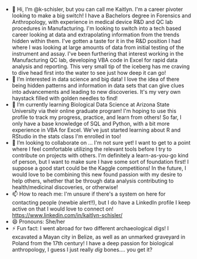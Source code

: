 - 👋 Hi, I’m @k-schisler, but you can call me Kaitlyn. I'm a career pivoter looking to make a big switch! I have a Bachelors degree in Forensics and Anthropology, with experience in medical device R&D and QC lab procedures in Manufacturing. I'm looking to switch into a tech based career looking at data and extrapolating information from the trends hidden within them. I've gotten a taste for it in the R&D position I had where I was looking at large amounts of data from initial testing of the instrument and assay. I've been furthering that interest working in the Manufacturing QC lab, developing VBA code in Excel for rapid data analysis and reporting. This very small tip of the iceberg has me craving to dive head first into the water to see just how deep it can go!
- 👀 I’m interested in data science and big data! I love the idea of there being hidden patterns and information in data sets that can give clues into advancements and leading to new discoveries. It's my very own haystack filled with golden needles to find!
- 🌱 I’m currently learning Biological Data Science at Arizona State University via their online graduate program! I'm hoping to use this profile to track my progress, practice, and learn from others! So far, I only have a base knowledge of SQL and Python, with a bit more experience in VBA for Excel. We've just started learning about R and RStudio in the stats class I'm enrolled in too!
- 💞️ I’m looking to collaborate on ... I'm not sure yet! I want to get to a point where I feel comfortable utilizing the relevant tools before I try to contribute on projects with others. I'm definitely a learn-as-you-go kind of person, but I want to make sure I have some sort of foundation first! I suppose a good start could be the Kaggle competitions! In the future, I would love to be combining this new found passion with my desire to help others, whether that be through data analysis contributing to health/medicinal discoveries, or otherwise!
- 📫 How to reach me: I'm unsure if there's a system on here for contacting people (newbie alert!!), but I do have a LinkedIn profile I keep active on that I would love to connect on! https://www.linkedin.com/in/kaitlyn-schisler/
- 😄 Pronouns: She/her
- ⚡ Fun fact: I went abroad for two different archaeological digs! I excavated a Mayan city in Belize, as well as an unmarked graveyard in Poland from the 17th century! I have a deep passion for biological anthropology, I guess I just really *dig* bones.... you get it?

<!---
k-schisler/k-schisler is a ✨ special ✨ repository because its `README.md` (this file) appears on your GitHub profile.
You can click the Preview link to take a look at your changes.
--->
